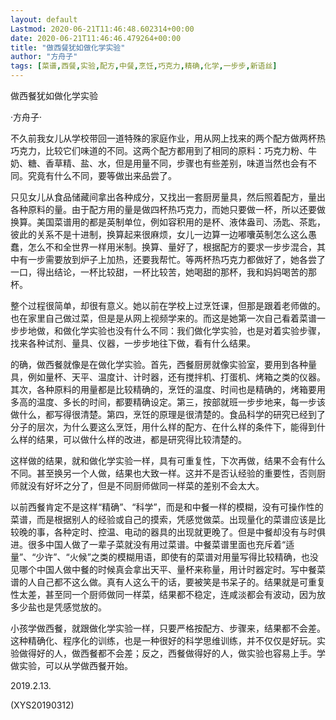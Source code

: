 ```yaml
---
layout: default
Lastmod: 2020-06-21T11:46:48.602314+00:00
date: 2020-06-21T11:46:46.479264+00:00
title: "做西餐犹如做化学实验"
author: "方舟子"
tags: [菜谱,西餐,实验,配方,中餐,烹饪,巧克力,精确,化学,一步步,新语丝]
---
```


做西餐犹如做化学实验

·方舟子·

不久前我女儿从学校带回一道特殊的家庭作业，用从网上找来的两个配方做两杯热巧克力，比较它们味道的不同。这两个配方都用到了相同的原料：巧克力粉、牛奶、糖、香草精、盐、水，但是用量不同，步骤也有些差别，味道当然也会有不同。究竟有什么不同，要等做出来品尝了。

只见女儿从食品储藏间拿出各种成分，又找出一套厨房量具，然后照着配方，量出各种原料的量。由于配方用的量是做四杯热巧克力，而她只要做一杯，所以还要做换算。美国菜谱用的都是英制单位，例如容积用的是杯、液体盎司、汤匙、茶匙，彼此的关系不是十进制，换算起来很麻烦，女儿一边算一边嘟囔英制怎么这么愚蠢，怎么不和全世界一样用米制。换算、量好了，根据配方的要求一步步混合，其中有一步需要放到炉子上加热，还要我帮忙。等两杯热巧克力都做好了，她各尝了一口，得出结论，一杯比较甜，一杯比较苦，她喝甜的那杯，我和妈妈喝苦的那杯。

整个过程很简单，却很有意义。她以前在学校上过烹饪课，但那是跟着老师做的。也在家里自己做过菜，但是是从网上视频学来的。而这是她第一次自己看着菜谱一步步地做，和做化学实验也没有什么不同：我们做化学实验，也是对着实验步骤，找来各种试剂、量具、仪器，一步步地往下做，看有什么结果。

的确，做西餐就像是在做化学实验。首先，西餐厨房就像实验室，要用到各种量具，例如量杯、天平、温度计、计时器，还有搅拌机、打蛋机、烤箱之类的仪器。其次，各种原料的用量都是比较精确的，烹饪的温度、时间也是精确的，烤箱要用多高的温度、多长的时间，都要精确设定。第三，按部就班一步步地来，每一步该做什么，都写得很清楚。第四，烹饪的原理是很清楚的。食品科学的研究已经到了分子的层次，为什么要这么烹饪，用什么样的配方、在什么样的条件下，能得到什么样的结果，可以做什么样的改进，都是研究得比较清楚的。

这样做的结果，就和做化学实验一样，具有可重复性，下次再做，结果不会有什么不同。甚至换另一个人做，结果也大致一样。这并不是否认经验的重要性，否则厨师就没有好坏之分了，但是不同厨师做同一样菜的差别不会太大。

以前西餐肯定不是这样“精确”、“科学”，而是和中餐一样的模糊，没有可操作性的菜谱，而是根据别人的经验或自己的摸索，凭感觉做菜。出现量化的菜谱应该是比较晚的事，各种定时、控温、电动的器具的出现就更晚了。但是中餐却没有与时俱进。很多中国人做了一辈子菜就没有用过菜谱。中餐菜谱里面也充斥着“适量”、“少许”、“火候”之类的模糊用语，即使有的菜谱对用量写得比较精确，也没见哪个中国人做中餐的时候真会拿出天平、量杯来称量，用计时器定时。写中餐菜谱的人自己都不这么做。真有人这么干的话，要被笑是书呆子的。结果就是可重复性太差，甚至同一个厨师做同一样菜，结果都不稳定，连咸淡都会有波动，因为放多少盐也是凭感觉放的。

小孩学做西餐，就跟做化学实验一样，只要严格按配方、步骤来，结果都不会差。这种精确化、程序化的训练，也是一种很好的科学思维训练，并不仅仅是好玩。实验做得好的人，做西餐都不会差；反之，西餐做得好的人，做实验也容易上手。学做实验，可以从学做西餐开始。

2019.2.13.

(XYS20190312)

